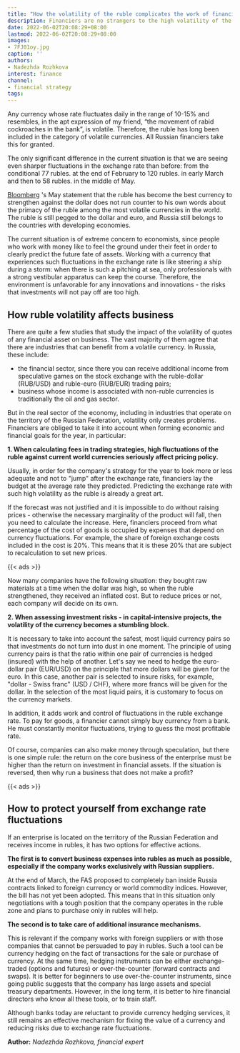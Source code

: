 ```yaml
---
title: "How the volatility of the ruble complicates the work of financial directors"
description: Financiers are no strangers to the high volatility of the ruble. However, the current situation is extraordinary - the rate jumps almost twice in one direction or the other. What does this mean for the CFO, explains financial expert Nadezhda Rozhkova
date: 2022-06-02T20:08:29+08:00
lastmod: 2022-06-02T20:08:29+08:00
images:
- 7FJ01oy.jpg
caption: ''
authors:
- Nadezhda Rozhkova
interest: finance
channel: 
- financial strategy
tags: 
---
```


Any currency whose rate fluctuates daily in the range of 10-15% and resembles, in the apt expression of my friend, “the movement of rabid cockroaches in the bank”, is volatile. Therefore, the ruble has long been included in the category of volatile currencies. All Russian financiers take this for granted.

The only significant difference in the current situation is that we are seeing even sharper fluctuations in the exchange rate than before: from the conditional 77 rubles. at the end of February to 120 rubles. in early March and then to 58 rubles. in the middle of May.

[Bloomberg](http://www.bloomberg.com/) 's May statement that the ruble has become the best currency to strengthen against the dollar does not run counter to his own words about the primacy of the ruble among the most volatile currencies in the world. The ruble is still pegged to the dollar and euro, and Russia still belongs to the countries with developing economies.

The current situation is of extreme concern to economists, since people who work with money like to feel the ground under their feet in order to clearly predict the future fate of assets. Working with a currency that experiences such fluctuations in the exchange rate is like steering a ship during a storm: when there is such a pitching at sea, only professionals with a strong vestibular apparatus can keep the course. Therefore, the environment is unfavorable for any innovations and innovations - the risks that investments will not pay off are too high.

How ruble volatility affects business
-------------------------------------

There are quite a few studies that study the impact of the volatility of quotes of any financial asset on business. The vast majority of them agree that there are industries that can benefit from a volatile currency. In Russia, these include:

*   the financial sector, since there you can receive additional income from speculative games on the stock exchange with the ruble-dollar (RUB/USD) and ruble-euro (RUB/EUR) trading pairs;
*   business whose income is associated with non-ruble currencies is traditionally the oil and gas sector.

But in the real sector of the economy, including in industries that operate on the territory of the Russian Federation, volatility only creates problems. Financiers are obliged to take it into account when forming economic and financial goals for the year, in particular:

**1\. When calculating fees in trading strategies, high fluctuations of the ruble against current world currencies seriously affect pricing policy.**

Usually, in order for the company's strategy for the year to look more or less adequate and not to "jump" after the exchange rate, financiers lay the budget at the average rate they predicted. Predicting the exchange rate with such high volatility as the ruble is already a great art.

If the forecast was not justified and it is impossible to do without raising prices - otherwise the necessary marginality of the product will fall, then you need to calculate the increase. Here, financiers proceed from what percentage of the cost of goods is occupied by expenses that depend on currency fluctuations. For example, the share of foreign exchange costs included in the cost is 20%. This means that it is these 20% that are subject to recalculation to set new prices.

{{< ads >}}

Now many companies have the following situation: they bought raw materials at a time when the dollar was high, so when the ruble strengthened, they received an inflated cost. But to reduce prices or not, each company will decide on its own.

**2\. When assessing investment risks - in capital-intensive projects, the volatility of the currency becomes a stumbling block.**

It is necessary to take into account the safest, most liquid currency pairs so that investments do not turn into dust in one moment. The principle of using currency pairs is that the ratio within one pair of currencies is hedged (insured) with the help of another. Let's say we need to hedge the euro-dollar pair (EUR/USD) on the principle that more dollars will be given for the euro. In this case, another pair is selected to insure risks, for example, "dollar - Swiss franc" (USD / CHF), where more francs will be given for the dollar. In the selection of the most liquid pairs, it is customary to focus on the currency markets.

In addition, it adds work and control of fluctuations in the ruble exchange rate. To pay for goods, a financier cannot simply buy currency from a bank. He must constantly monitor fluctuations, trying to guess the most profitable rate.

Of course, companies can also make money through speculation, but there is one simple rule: the return on the core business of the enterprise must be higher than the return on investment in financial assets. If the situation is reversed, then why run a business that does not make a profit?

{{< ads >}}

How to protect yourself from exchange rate fluctuations
-------------------------------------------------------

If an enterprise is located on the territory of the Russian Federation and receives income in rubles, it has two options for effective actions.

**The first is to convert business expenses into rubles as much as possible, especially if the company works exclusively with Russian suppliers.**

At the end of March, the FAS proposed to completely ban inside Russia contracts linked to foreign currency or world commodity indices. However, the bill has not yet been adopted. This means that in this situation only negotiations with a tough position that the company operates in the ruble zone and plans to purchase only in rubles will help.

**The second is to take care of additional insurance mechanisms.**

This is relevant if the company works with foreign suppliers or with those companies that cannot be persuaded to pay in rubles. Such a tool can be currency hedging on the fact of transactions for the sale or purchase of currency. At the same time, hedging instruments can be either exchange-traded (options and futures) or over-the-counter (forward contracts and swaps). It is better for beginners to use over-the-counter instruments, since going public suggests that the company has large assets and special treasury departments. However, in the long term, it is better to hire financial directors who know all these tools, or to train staff.

Although banks today are reluctant to provide currency hedging services, it still remains an effective mechanism for fixing the value of a currency and reducing risks due to exchange rate fluctuations.

**Author:** *Nadezhda Rozhkova, financial expert*